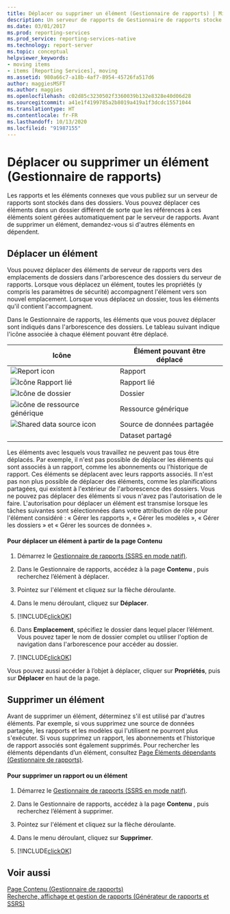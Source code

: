 ```yaml
---
title: Déplacer ou supprimer un élément (Gestionnaire de rapports) | Microsoft Docs
description: Un serveur de rapports de Gestionnaire de rapports stocke les rapports et les éléments associés dans des dossiers. Vous pouvez déplacer ou supprimer des éléments. Le serveur de rapports conserve les références aux éléments que vous déplacez.
ms.date: 03/01/2017
ms.prod: reporting-services
ms.prod_service: reporting-services-native
ms.technology: report-server
ms.topic: conceptual
helpviewer_keywords:
- moving items
- items [Reporting Services], moving
ms.assetid: 980a66c7-a18b-4af7-8954-45726fa517d6
author: maggiesMSFT
ms.author: maggies
ms.openlocfilehash: c02d85c3230502f3360039b132e8328e40d06d28
ms.sourcegitcommit: a41e1f4199785a2b8019a419a1f3dcdc15571044
ms.translationtype: HT
ms.contentlocale: fr-FR
ms.lasthandoff: 10/13/2020
ms.locfileid: "91987155"
---
```

# <a name="move-or-delete-an-item-report-manager"></a>Déplacer ou supprimer un élément (Gestionnaire de rapports)
  Les rapports et les éléments connexes que vous publiez sur un serveur de rapports sont stockés dans des dossiers. Vous pouvez déplacer ces éléments dans un dossier différent de sorte que les références à ces éléments soient gérées automatiquement par le serveur de rapports. Avant de supprimer un élément, demandez-vous si d'autres éléments en dépendent.  
  
## <a name="move-an-item"></a>Déplacer un élément  
 Vous pouvez déplacer des éléments de serveur de rapports vers des emplacements de dossiers dans l'arborescence des dossiers du serveur de rapports. Lorsque vous déplacez un élément, toutes les propriétés (y compris les paramètres de sécurité) accompagnent l'élément vers son nouvel emplacement. Lorsque vous déplacez un dossier, tous les éléments qu'il contient l'accompagnent.  
  
 Dans le Gestionnaire de rapports, les éléments que vous pouvez déplacer sont indiqués dans l'arborescence des dossiers. Le tableau suivant indique l'icône associée à chaque élément pouvant être déplacé.  
  
|Icône|Élément pouvant être déplacé|  
|----------|-------------------|  
|![Report icon](../../reporting-services/report-server/media/hlp-16doc.gif "Icône de rapport")|Rapport|  
|![Icône Rapport lié](../../reporting-services/report-server/media/hlp-16linked.gif "Icône Rapport lié")|Rapport lié|  
|![Icône de dossier](../../reporting-services/report-server/media/hlp-16folder.gif "Icône de dossier")|Dossier|  
|![icône de ressource générique](../../reporting-services/report-server/media/hlp-16file.gif "icône de ressource générique")|Ressource générique|  
|![Shared data source icon](../../reporting-services/report-data/media/hlp-16datasource.png "Icône de source de données partagée")|Source de données partagée|  
||Dataset partagé|  
  
 Les éléments avec lesquels vous travaillez ne peuvent pas tous être déplacés. Par exemple, il n'est pas possible de déplacer les éléments qui sont associés à un rapport, comme les abonnements ou l'historique de rapport. Ces éléments se déplacent avec leurs rapports associés. Il n'est pas non plus possible de déplacer des éléments, comme les planifications partagées, qui existent à l'extérieur de l'arborescence des dossiers. Vous ne pouvez pas déplacer des éléments si vous n'avez pas l'autorisation de le faire. L'autorisation pour déplacer un élément est transmise lorsque les tâches suivantes sont sélectionnées dans votre attribution de rôle pour l'élément considéré : « Gérer les rapports », « Gérer les modèles », « Gérer les dossiers » et « Gérer les sources de données ».  
  
#### <a name="to-move-an-item-from-within-the-contents-page"></a>Pour déplacer un élément à partir de la page Contenu  
  
1.  Démarrez le [Gestionnaire de rapports &#40;SSRS en mode natif&#41;](../web-portal-ssrs-native-mode.md).  
  
2.  Dans le Gestionnaire de rapports, accédez à la page **Contenu** , puis recherchez l’élément à déplacer.  
  
3.  Pointez sur l'élément et cliquez sur la flèche déroulante.  
  
4.  Dans le menu déroulant, cliquez sur **Déplacer**.  
  
5.  [!INCLUDE[clickOK](../../includes/clickok-md.md)]  
  
6.  Dans **Emplacement**, spécifiez le dossier dans lequel placer l’élément. Vous pouvez taper le nom de dossier complet ou utiliser l'option de navigation dans l'arborescence pour accéder au dossier.  
  
7.  [!INCLUDE[clickOK](../../includes/clickok-md.md)]  
  
 Vous pouvez aussi accéder à l’objet à déplacer, cliquer sur **Propriétés**, puis sur **Déplacer** en haut de la page.  
  
## <a name="delete-an-item"></a>Supprimer un élément  
 Avant de supprimer un élément, déterminez s'il est utilisé par d'autres éléments. Par exemple, si vous supprimez une source de données partagée, les rapports et les modèles qui l'utilisent ne pourront plus s'exécuter. Si vous supprimez un rapport, les abonnements et l'historique de rapport associés sont également supprimés. Pour rechercher les éléments dépendants d’un élément, consultez [Page Éléments dépendants &#40;Gestionnaire de rapports&#41;](../web-portal-ssrs-native-mode.md).  
  
#### <a name="to-delete-a-report-or-item"></a>Pour supprimer un rapport ou un élément  
  
1.  Démarrez le [Gestionnaire de rapports &#40;SSRS en mode natif&#41;](../web-portal-ssrs-native-mode.md).  
  
2.  Dans le Gestionnaire de rapports, accédez à la page **Contenu** , puis recherchez l’élément à supprimer.  
  
3.  Pointez sur l'élément et cliquez sur la flèche déroulante.  
  
4.  Dans le menu déroulant, cliquez sur **Supprimer**.  
  
5.  [!INCLUDE[clickOK](../../includes/clickok-md.md)]  
  
## <a name="see-also"></a>Voir aussi  
 [Page Contenu &#40;Gestionnaire de rapports&#41;](/previous-versions/sql/sql-server-2016/ms186470(v=sql.130))   
 [Recherche, affichage et gestion de rapports &#40;Générateur de rapports et SSRS&#41;](../../reporting-services/report-builder/finding-viewing-and-managing-reports-report-builder-and-ssrs.md)  
  
